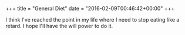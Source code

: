 +++
title = "General Diet"
date = "2016-02-09T00:46:42+00:00"
+++

I think I've reached the point in my life where I need to stop eating like a retard. I hope I'll have the will power to do it.
			